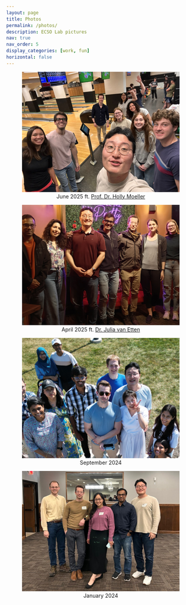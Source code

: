 ```yaml
---
layout: page
title: Photos
permalink: /photos/
description: ECSO Lab pictures
nav: true
nav_order: 5
display_categories: [work, fun]
horizontal: false
---
```


<style>
  .photo-container img {
    width: 420px;
    height: 320px;
    object-fit: cover;
  }
  .photo-container figure {
    text-align: center;
  }
</style>

<div class="container photo-container">
  <div class="row justify-content-center">
      </div>
      <div class="col-auto">
      <figure>
        <img src="/assets/img/grouppic4.jpg" alt="Image 4">
        <figcaption>June 2025 ft. <a href="https://moellerlab.org/" target="_blank"> Prof. Dr. Holly Moeller</a></figcaption>
      </figure>
    </div>
    <div class="col-auto">
      <figure>
        <img src="/assets/img/grouppic3_2.jpg" alt="Image 1">
        <figcaption>April 2025 ft. <a href="https://www.couchmicroscopy.com/"> Dr. Julia van Etten</a></figcaption>
      </figure>
    </div>
    <div class="col-auto">
      <figure>
        <img src="/assets/img/grouppic2_2.jpg" alt="Image 2">
        <figcaption>September 2024</figcaption>
      </figure>
    </div>
    <div class="col-auto">
      <figure>
        <img src="/assets/img/grouppic1_2.jpg" alt="Image 3">
        <figcaption>January 2024</figcaption>
      </figure>
  </div>
</div>
